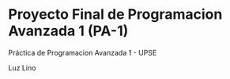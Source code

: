 # Proyecto Final de Programacion Avanzada 1 (PA-1) 
Práctica de Programacion Avanzada 1 - UPSE


Luz Lino